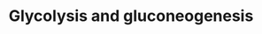 ---
annotations:
- type: Pathway Ontology
  value: glycolysis pathway
- type: Pathway Ontology
  value: classic metabolic pathway
authors:
- MaintBot
- AlexanderPico
- Eweitz
description: ''
last-edited: 2021-05-24
organisms:
- Pan troglodytes
redirect_from:
- /index.php/Pathway:WP910
- /instance/WP910
schema-jsonld:
- '@context': https://schema.org/
  '@id': https://wikipathways.github.io/pathways/WP910.html
  '@type': Dataset
  creator:
    '@type': Organization
    name: WikiPathways
  description: ''
  keywords:
  - Malate
  - PGAM1
  - ENO2
  - Lactate
  - ENO3
  - ALDOC
  - GAPDH
  - Acetyl-CoA
  - HK3
  - Oxalacetic acid
  - PDHX
  - HK1
  - PGK1
  - 2-Phosphoglyceric acid
  - LDHB
  - Fructose-1,6-biphosphate
  - Dihydroxyacetone Phosphate
  - DLAT
  - PFKP
  - FBP2
  - Fructose-6-phosphate
  - Glucose-6-phosphate
  - MDH2
  - ALDOB
  - Glucose
  - HK2
  - MDH1
  - ENO1B
  - GOT1
  - Pyruvic acid
  - PDHA2
  - GPI
  - Glyceric acid 1,3-biphosphate
  - GAPDHS
  - TPI1
  - PFKM
  - GCK
  - PKLR
  - GOT2
  - PDHB
  - PC
  - 3-Phosphoglyceric acid
  - ALDOA
  - L-Aspartic acid
  - G6PC
  - PDHA1
  - GAPD
  - LDHA
  - LDHC
  - Glyceraldehyde-3-phosphate
  - PGK2
  - PKM2
  - PFKL
  - PCK1
  - Phosphoenolpyruvate
  - LDHAL6B
  - DLD
  - PGAM2
  - ENO1
  - FBP1
  license: CC0
  name: Glycolysis and gluconeogenesis
seo: CreativeWork
title: Glycolysis and gluconeogenesis
wpid: WP910
---